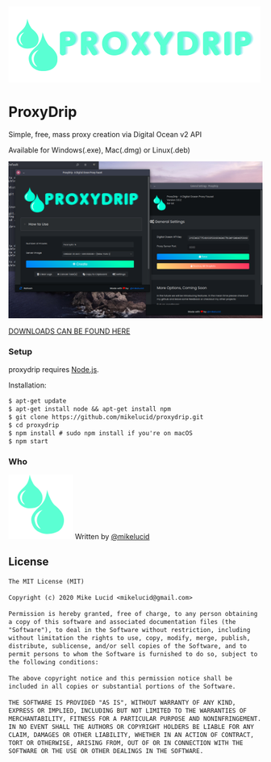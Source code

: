 ![proxy-drip; simple, free, mass proxy creation via the digital ocean v2 api](static/assets/header_trans.png?raw=true)

# ProxyDrip

Simple, free, mass proxy creation via Digital Ocean v2 API

Available for Windows(.exe), Mac(.dmg) or Linux(.deb)

![screenshot of proxy drip in action](static/assets/Screenshot.png)

[DOWNLOADS CAN BE FOUND HERE](https://github.com/mikelucid/proxydrip/releases)

### Setup 

proxydrip requires [Node.js](http://nodejs.org/).

Installation:

```
$ apt-get update
$ apt-get install node && apt-get install npm
$ git clone https://github.com/mikelucid/proxydrip.git
$ cd proxydrip
$ npm install # sudo npm install if you're on macOS
$ npm start
```

### Who
![proxy-drip; logo for proxy-drip. create mass poxies easy on digital ocean. easy as one click. nodejs npm bash ](static/assets/logo.png?raw=true)
Written by <a href="http://github.com/mikelucid">@mikelucid</a>


## License

```
The MIT License (MIT)

Copyright (c) 2020 Mike Lucid <mikelucid@gmail.com>

Permission is hereby granted, free of charge, to any person obtaining a copy of this software and associated documentation files (the "Software"), to deal in the Software without restriction, including without limitation the rights to use, copy, modify, merge, publish, distribute, sublicense, and/or sell copies of the Software, and to permit persons to whom the Software is furnished to do so, subject to the following conditions:

The above copyright notice and this permission notice shall be included in all copies or substantial portions of the Software.

THE SOFTWARE IS PROVIDED "AS IS", WITHOUT WARRANTY OF ANY KIND, EXPRESS OR IMPLIED, INCLUDING BUT NOT LIMITED TO THE WARRANTIES OF MERCHANTABILITY, FITNESS FOR A PARTICULAR PURPOSE AND NONINFRINGEMENT. IN NO EVENT SHALL THE AUTHORS OR COPYRIGHT HOLDERS BE LIABLE FOR ANY CLAIM, DAMAGES OR OTHER LIABILITY, WHETHER IN AN ACTION OF CONTRACT, TORT OR OTHERWISE, ARISING FROM, OUT OF OR IN CONNECTION WITH THE SOFTWARE OR THE USE OR OTHER DEALINGS IN THE SOFTWARE.
```
